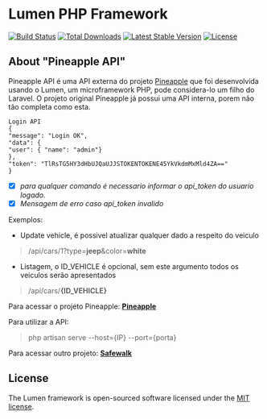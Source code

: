 
# Lumen PHP Framework

[![Build Status](https://travis-ci.org/laravel/lumen-framework.svg)](https://travis-ci.org/laravel/lumen-framework)
[![Total Downloads](https://poser.pugx.org/laravel/lumen-framework/d/total.svg)](https://packagist.org/packages/laravel/lumen-framework)
[![Latest Stable Version](https://poser.pugx.org/laravel/lumen-framework/v/stable.svg)](https://packagist.org/packages/laravel/lumen-framework)
[![License](https://poser.pugx.org/laravel/lumen-framework/license.svg)](https://packagist.org/packages/laravel/lumen-framework)

## About "Pineapple API"

Pineapple API é uma API externa do projeto [Pineapple](https://github.com/PotatoMexicano/Web_Pineapple) que foi desenvolvida usando o Lumen, um microframework PHP, pode considera-lo um filho do Laravel.
O projeto original Pineapple já possui uma API interna, porem não tão completa como esta.



    Login API
    {
    "message": "Login OK",
    "data": {
    "user": { "name": "admin"}
    },
    "token": "TlRsTG5HY3dHbUJQaUJJSTOKENTOKENE45YkVkdmMxMld4ZA=="
    }
    
 - [x] *para qualquer comando é necessario informar o api_token do usuario logado.*
 - [x] *Mensagem de erro caso api_token invalido*

Exemplos: 

 - Update vehicle, é possivel atualizar qualquer dado a respeito do veiculo
> /api/cars/1?type=**jeep**&color=**white**
> 
 - Listagem, o ID_VEHICLE é opcional, sem este argumento todos os
   veiculos serão apresentados
> /api/cars/**{ID_VEHICLE}**

Para acessar o projeto Pineapple:  [**Pineapple**](http://oihi.ddns.net:8181/)

Para utilizar a API: 

> php artisan serve --host={IP} --port={porta}

Para acessar outro projeto:  [**Safewalk**](http://oihi.ddns.net:8585/)

## License

The Lumen framework is open-sourced software licensed under the [MIT license](https://opensource.org/licenses/MIT).
